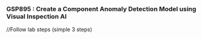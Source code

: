 ### GSP895 : Create a Component Anomaly Detection Model using Visual Inspection AI

//Follow lab steps (simple 3 steps) 

